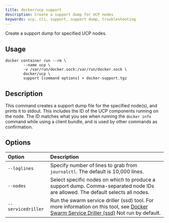 ```yaml
---
title: docker/ucp support
description: Create a support dump for UCP nodes
keywords: ucp, cli, support, support dump, troubleshooting
---
```


Create a support dump for specified UCP nodes.

## Usage

```
docker container run --rm \
        --name ucp \
        -v /var/run/docker.sock:/var/run/docker.sock \
        docker/ucp \
        support [command options] > docker-support.tgz
```

## Description

This command creates a support dump file for the specified node(s), and prints it to stdout. This includes 
the ID of the UCP components running on the node. The ID matches what you see when running 
the `docker info` command while using a client bundle, and is used by other commands as confirmation.

## Options

| Option                    | Description                |
|:--------------------------|:---------------------------|
|`--loglines`|Specify number of lines to grab from `journalctl`. The default is 10,000 lines.|
|`--nodes`|Select specific nodes on which to produce a support dump. Comma-separated node IDs are allowed. The default selects all nodes.|
|`--servicedriller`|Run the swarm service driller (ssd) tool. For more information on this tool, see [Docker Swarm Service Driller (ssd)](https://github.com/docker/libnetwork/tree/master/cmd/ssd) Not run by default.|
